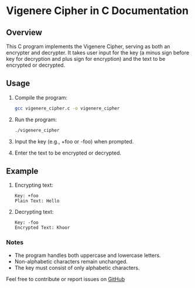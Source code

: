 # Vigenere Cipher in C Documentation

## Overview

This C program implements the Vigenere Cipher, serving as both an encrypter and decrypter. It takes user input for the key (a minus sign before key for decryption and plus sign for encryption) and the text to be encrypted or decrypted.

## Usage

1. Compile the program:

    ```bash
    gcc vigenere_cipher.c -o vigenere_cipher

    ```

2. Run the program:

    ```bash
    ./vigenere_cipher

    ```

3. Input the key (e.g., +foo or -foo) when prompted.

4. Enter the text to be encrypted or decrypted.

## Example

1. Encrypting text:
    ```
    Key: +foo
    Plain Text: Hello
    ```
2. Decrypting text:
    ```
    Key: -foo
    Encrypted Text: Khoor
    ```

### Notes
* The program handles both uppercase and lowercase letters.
* Non-alphabetic characters remain unchanged.
* The key must consist of only alphabetic characters.

Feel free to contribute or report issues on [GitHub](https://github.com/Genesis-js/Cryptography)
